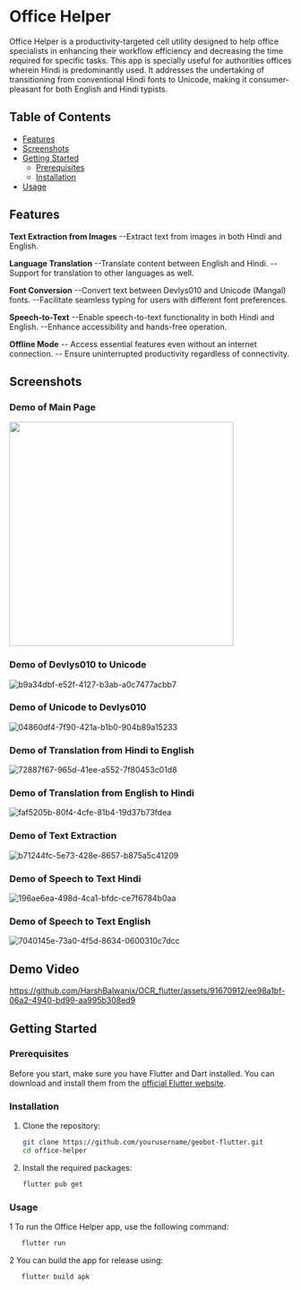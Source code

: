 # Office Helper
Office Helper is a productivity-targeted cell utility designed to help office specialists in enhancing their workflow efficiency and decreasing the time required for specific tasks. This app is specially useful for authorities offices wherein Hindi is predominantly used. It addresses the undertaking of transitioning from conventional Hindi fonts to Unicode, making it consumer-pleasant for both English and Hindi typists.
## Table of Contents
- [Features](#features)
- [Screenshots](#screenshots)
- [Getting Started](#getting-started)
  - [Prerequisites](#prerequisites)
  - [Installation](#installation)
- [Usage](#usage)


## Features

**Text Extraction from Images**
 --Extract text from images in both Hindi and English.


  **Language Translation**
 --Translate content between English and Hindi.
 --Support for translation to other languages as well.

 **Font Conversion**
 --Convert text between Devlys010 and Unicode (Mangal) fonts.
 --Facilitate seamless typing for users with different font preferences.

**Speech-to-Text**
 --Enable speech-to-text functionality in both Hindi and English.
 --Enhance accessibility and hands-free operation.

 **Offline Mode**
 -- Access essential features even without an internet connection.
 -- Ensure uninterrupted productivity regardless of connectivity.

## Screenshots
### Demo of Main Page
<img src="https://github.com/HarshBalwanix/OCR_flutter/assets/91670912/358dd217-ae22-47b2-ba50-aeddf1a3ff49" width="400">


### Demo of Devlys010 to Unicode
![b9a34dbf-e52f-4127-b3ab-a0c7477acbb7](https://github.com/HarshBalwanix/OCR_flutter/assets/91670912/77ffe712-5c7f-4448-9454-a05cb7e76652)

### Demo of Unicode to Devlys010
![04860df4-7f90-421a-b1b0-904b89a15233](https://github.com/HarshBalwanix/OCR_flutter/assets/91670912/c9aff7f0-0f01-4051-9781-729e2fdcb356)


### Demo of Translation from Hindi to English
![72887f67-965d-41ee-a552-7f80453c01d8](https://github.com/HarshBalwanix/OCR_flutter/assets/91670912/74f3229d-5b02-44a4-a99c-4f2c70f29e8b)


### Demo of Translation from English to Hindi
![faf5205b-80f4-4cfe-81b4-19d37b73fdea](https://github.com/HarshBalwanix/OCR_flutter/assets/91670912/57f814ca-b3f0-4e1f-975d-d6aead7fd395)


### Demo of Text Extraction
![b71244fc-5e73-428e-8657-b875a5c41209](https://github.com/HarshBalwanix/OCR_flutter/assets/91670912/0b74e7b5-5e3a-4c7f-a0e7-8d1e22b83aae)

### Demo of Speech to Text Hindi
![196ae6ea-498d-4ca1-bfdc-ce7f6784b0aa](https://github.com/HarshBalwanix/OCR_flutter/assets/91670912/89eb016b-5d78-4e8f-8d43-ae071d2679f0)


### Demo of Speech to Text English
![7040145e-73a0-4f5d-8634-0600310c7dcc](https://github.com/HarshBalwanix/OCR_flutter/assets/91670912/8b136ef8-7df5-4ee7-a752-6572b606564f)


## Demo Video


https://github.com/HarshBalwanix/OCR_flutter/assets/91670912/ee98a1bf-06a2-4940-bd99-aa995b308ed9



## Getting Started

### Prerequisites

Before you start, make sure you have Flutter and Dart installed. You can download and install them from the [official Flutter website](https://flutter.dev/docs/get-started/install).

### Installation

1. Clone the repository:

   ```bash
   git clone https://github.com/yourusername/geobot-flutter.git
   cd office-helper
   ```
2. Install the required packages:
    ```bash
    flutter pub get
    ```
    
### Usage
1 To run the Office Helper app, use the following command:
```bash 
   flutter run
```

2 You can build the app for release using:
```bash 
   flutter build apk
```

